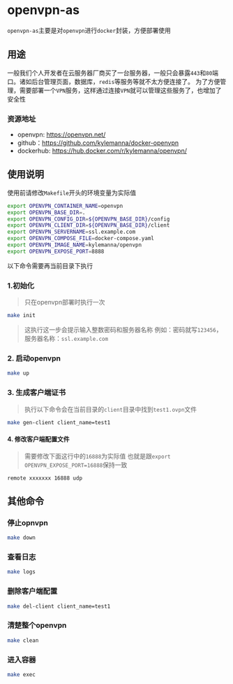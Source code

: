 # openvpn-as
`openvpn-as`主要是对`openvpn`进行`docker`封装，方便部署使用

## 用途
一般我们个人开发者在云服务器厂商买了一台服务器，一般只会暴露`443`和`80`端口。诸如后台管理页面，数据库，`redis`等服务等就不太方便连接了。
为了方便管理，需要部署一个`VPN`服务，这样通过连接`VPN`就可以管理这些服务了，也增加了安全性

### 资源地址
- openvpn: https://openvpn.net/
- github：https://github.com/kylemanna/docker-openvpn
- dockerhub: https://hub.docker.com/r/kylemanna/openvpn/

## 使用说明
使用前请修改`Makefile`开头的环境变量为实际值
```bash
export OPENVPN_CONTAINER_NAME=openvpn
export OPENVPN_BASE_DIR=.
export OPENVPN_CONFIG_DIR=${OPENVPN_BASE_DIR}/config
export OPENVPN_CLIENT_DIR=${OPENVPN_BASE_DIR}/client
export OPENVPN_SERVERNAME=ssl.example.com
export OPENVPN_COMPOSE_FILE=docker-compose.yaml
export OPENVPN_IMAGE_NAME=kylemanna/openvpn
export OPENVPN_EXPOSE_PORT=8888
```

以下命令需要再当前目录下执行
### 1.初始化
> 只在openvpn部署时执行一次
```bash
make init
```
> 这执行这一步会提示输入整数密码和服务器名称
> 例如：密码就写`123456`，服务器名称：`ssl.example.com`

### 2. 启动openvpn
```bash
make up
```

### 3. 生成客户端证书
> 执行以下命令会在当前目录的`client`目录中找到`test1.ovpn`文件

```bash
make gen-client client_name=test1
```

#### 4. 修改客户端配置文件
> 需要修改下面这行中的`16888`为实际值
> 也就是跟`export OPENVPN_EXPOSE_PORT=16888`保持一致
```text
remote xxxxxxx 16888 udp
```

## 其他命令
### 停止opnvpn
```bash
make down
```

### 查看日志
```bash
make logs
```

### 删除客户端配置
```bash
make del-client client_name=test1
```

### 清楚整个openvpn
```bash
make clean
```

### 进入容器
```bash
make exec
```













